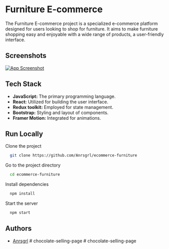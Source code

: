 
# Furniture E-commerce

The Furniture E-commerce project is a specialized e-commerce platform designed for users looking to shop for furniture. It aims to make furniture shopping easy and enjoyable with a wide range of products, a user-friendly interface.




## Screenshots

[![App Screenshot](./public/furniture-screenshot.png)](https://ecommerce-furniture-anrsgrl.netlify.app/)

## Tech Stack
- **JavaScript:** The primary programming language.
- **React:** Utilized for building the user interface.
- **Redux toolkit:** Employed for state management.
- **Bootstrap:** Styling and layout of components.
- **Framer Motion:** Integrated for animations.


## Run Locally

Clone the project

```bash
  git clone https://github.com/Anrsgrl/ecommerce-furniture
```

Go to the project directory

```bash
  cd ecommerce-furniture
```

Install dependencies

```bash
  npm install
```

Start the server

```bash
  npm start
```


## Authors

- [Anrsgrl](https://www.github.com/Anrsgrl)
#   c h o c o l a t e - s e l l i n g - p a g e  
 #   c h o c o l a t e - s e l l i n g - p a g e  
 